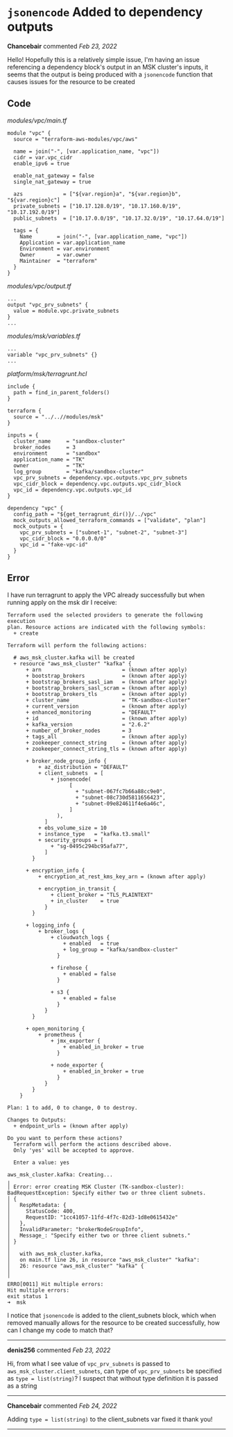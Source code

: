 # `jsonencode` Added to dependency outputs

**Chancebair** commented *Feb 23, 2022*

Hello!  Hopefully this is a relatively simple issue, I'm having an issue referencing a dependency block's output in an MSK cluster's inputs, it seems that the output is being produced with a `jsonencode` function that causes issues for the resource to be created

## Code
_modules/vpc/main.tf_
```
module "vpc" {
  source = "terraform-aws-modules/vpc/aws"

  name = join("-", [var.application_name, "vpc"])
  cidr = var.vpc_cidr
  enable_ipv6 = true

  enable_nat_gateway = false
  single_nat_gateway = true

  azs             = ["${var.region}a", "${var.region}b", "${var.region}c"]
  private_subnets = ["10.17.128.0/19", "10.17.160.0/19", "10.17.192.0/19"]
  public_subnets  = ["10.17.0.0/19", "10.17.32.0/19", "10.17.64.0/19"]

  tags = {
    Name        = join("-", [var.application_name, "vpc"])
    Application = var.application_name
    Environment = var.environment
    Owner       = var.owner
    Maintainer  = "terraform"
  }
}
```
_modules/vpc/output.tf_
```
...
output "vpc_prv_subnets" {
  value = module.vpc.private_subnets
}
...
```
_modules/msk/variables.tf_
```
...
variable "vpc_prv_subnets" {}
...
```
_platform/msk/terragrunt.hcl_
```
include {
  path = find_in_parent_folders()
}

terraform {
  source = "../..//modules/msk"
}

inputs = {
  cluster_name     = "sandbox-cluster"
  broker_nodes     = 3
  environment      = "sandbox"
  application_name = "TK"
  owner            = "TK"
  log_group        = "kafka/sandbox-cluster"
  vpc_prv_subnets = dependency.vpc.outputs.vpc_prv_subnets
  vpc_cidr_block = dependency.vpc.outputs.vpc_cidr_block
  vpc_id = dependency.vpc.outputs.vpc_id
}

dependency "vpc" {
  config_path = "${get_terragrunt_dir()}/../vpc"
  mock_outputs_allowed_terraform_commands = ["validate", "plan"]
  mock_outputs = {
    vpc_prv_subnets = ["subnet-1", "subnet-2", "subnet-3"]
    vpc_cidr_block = "0.0.0.0/0"
    vpc_id = "fake-vpc-id"
  }
}
```

## Error
I have run terragrunt to apply the VPC already successfully but when running apply on the msk dir I receive:
```
Terraform used the selected providers to generate the following execution
plan. Resource actions are indicated with the following symbols:
  + create

Terraform will perform the following actions:

  # aws_msk_cluster.kafka will be created
  + resource "aws_msk_cluster" "kafka" {
      + arn                          = (known after apply)
      + bootstrap_brokers            = (known after apply)
      + bootstrap_brokers_sasl_iam   = (known after apply)
      + bootstrap_brokers_sasl_scram = (known after apply)
      + bootstrap_brokers_tls        = (known after apply)
      + cluster_name                 = "TK-sandbox-cluster"
      + current_version              = (known after apply)
      + enhanced_monitoring          = "DEFAULT"
      + id                           = (known after apply)
      + kafka_version                = "2.6.2"
      + number_of_broker_nodes       = 3
      + tags_all                     = (known after apply)
      + zookeeper_connect_string     = (known after apply)
      + zookeeper_connect_string_tls = (known after apply)

      + broker_node_group_info {
          + az_distribution = "DEFAULT"
          + client_subnets  = [
              + jsonencode(
                    [
                      + "subnet-067fc7b66a88cc9e0",
                      + "subnet-08c730d5811656423",
                      + "subnet-09e824611f4e6a46c",
                    ]
                ),
            ]
          + ebs_volume_size = 10
          + instance_type   = "kafka.t3.small"
          + security_groups = [
              + "sg-0495c294bc95afa77",
            ]
        }

      + encryption_info {
          + encryption_at_rest_kms_key_arn = (known after apply)

          + encryption_in_transit {
              + client_broker = "TLS_PLAINTEXT"
              + in_cluster    = true
            }
        }

      + logging_info {
          + broker_logs {
              + cloudwatch_logs {
                  + enabled   = true
                  + log_group = "kafka/sandbox-cluster"
                }

              + firehose {
                  + enabled = false
                }

              + s3 {
                  + enabled = false
                }
            }
        }

      + open_monitoring {
          + prometheus {
              + jmx_exporter {
                  + enabled_in_broker = true
                }

              + node_exporter {
                  + enabled_in_broker = true
                }
            }
        }
    }

Plan: 1 to add, 0 to change, 0 to destroy.

Changes to Outputs:
  + endpoint_urls = (known after apply)

Do you want to perform these actions?
  Terraform will perform the actions described above.
  Only 'yes' will be accepted to approve.

  Enter a value: yes

aws_msk_cluster.kafka: Creating...
╷
│ Error: error creating MSK Cluster (TK-sandbox-cluster): BadRequestException: Specify either two or three client subnets.
│ {
│   RespMetadata: {
│     StatusCode: 400,
│     RequestID: "1cc41057-11fd-4f7c-82d3-1d8e0615432e"
│   },
│   InvalidParameter: "brokerNodeGroupInfo",
│   Message_: "Specify either two or three client subnets."
│ }
│
│   with aws_msk_cluster.kafka,
│   on main.tf line 26, in resource "aws_msk_cluster" "kafka":
│   26: resource "aws_msk_cluster" "kafka" {
│
╵
ERRO[0011] Hit multiple errors:
Hit multiple errors:
exit status 1
➜  msk
```

I notice that `jsonencode` is added to the client_subnets block, which when removed manually allows for the resource to be created successfully, how can I change my code to match that?
<br />
***


**denis256** commented *Feb 23, 2022*

Hi,
from what I see value of `vpc_prv_subnets` is passed to `aws_msk_cluster.client_subnets`, can type of  `vpc_prv_subnets` be specified as `type = list(string)`?
I suspect that without type definition it is passed as a string
***

**Chancebair** commented *Feb 24, 2022*

Adding `type = list(string)` to the client_subnets var fixed it thank you!
***

